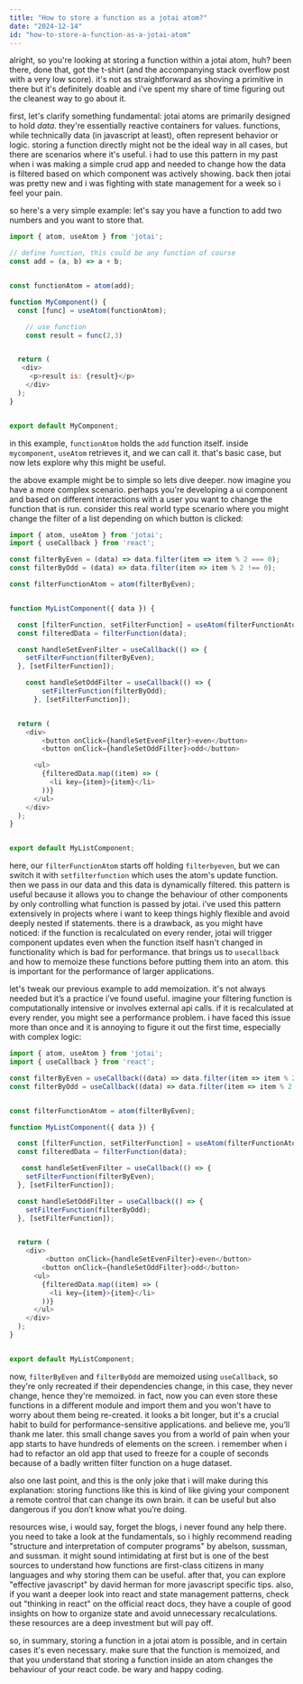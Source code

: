 ```yaml
---
title: "How to store a function as a jotai atom?"
date: "2024-12-14"
id: "how-to-store-a-function-as-a-jotai-atom"
---
```


alright, so you're looking at storing a function within a jotai atom, huh? been there, done that, got the t-shirt (and the accompanying stack overflow post with a very low score). it's not as straightforward as shoving a primitive in there but it's definitely doable and i've spent my share of time figuring out the cleanest way to go about it.

first, let's clarify something fundamental: jotai atoms are primarily designed to hold _data_. they're essentially reactive containers for values. functions, while technically data (in javascript at least), often represent behavior or logic. storing a function directly might not be the ideal way in all cases, but there are scenarios where it's useful. i had to use this pattern in my past when i was making a simple crud app and needed to change how the data is filtered based on which component was actively showing. back then jotai was pretty new and i was fighting with state management for a week so i feel your pain.

so here's a very simple example: let's say you have a function to add two numbers and you want to store that.

```javascript
import { atom, useAtom } from 'jotai';

// define function, this could be any function of course
const add = (a, b) => a + b;


const functionAtom = atom(add);

function MyComponent() {
  const [func] = useAtom(functionAtom);

    // use function
    const result = func(2,3)


  return (
   <div>
     <p>result is: {result}</p>
    </div>
  );
}


export default MyComponent;
```

in this example, `functionAtom` holds the `add` function itself. inside `mycomponent`, `useAtom` retrieves it, and we can call it. that's basic case, but now lets explore why this might be useful.

the above example might be to simple so lets dive deeper. now imagine you have a more complex scenario. perhaps you're developing a ui component and based on different interactions with a user you want to change the function that is run. consider this real world type scenario where you might change the filter of a list depending on which button is clicked:

```javascript
import { atom, useAtom } from 'jotai';
import { useCallback } from 'react';

const filterByEven = (data) => data.filter(item => item % 2 === 0);
const filterByOdd = (data) => data.filter(item => item % 2 !== 0);

const filterFunctionAtom = atom(filterByEven);


function MyListComponent({ data }) {

  const [filterFunction, setFilterFunction] = useAtom(filterFunctionAtom);
  const filteredData = filterFunction(data);

  const handleSetEvenFilter = useCallback(() => {
    setFilterFunction(filterByEven);
  }, [setFilterFunction]);

    const handleSetOddFilter = useCallback(() => {
        setFilterFunction(filterByOdd);
      }, [setFilterFunction]);


  return (
    <div>
        <button onClick={handleSetEvenFilter}>even</button>
        <button onClick={handleSetOddFilter}>odd</button>

      <ul>
        {filteredData.map((item) => (
          <li key={item}>{item}</li>
        ))}
      </ul>
    </div>
  );
}


export default MyListComponent;
```

here, our `filterFunctionAtom` starts off holding `filterbyeven`, but we can switch it with `setfilterfunction` which uses the atom's update function. then we pass in our data and this data is dynamically filtered. this pattern is useful because it allows you to change the behaviour of other components by only controlling what function is passed by jotai. i’ve used this pattern extensively in projects where i want to keep things highly flexible and avoid deeply nested if statements. there is a drawback, as you might have noticed: if the function is recalculated on every render, jotai will trigger component updates even when the function itself hasn't changed in functionality which is bad for performance. that brings us to `usecallback` and how to memoize these functions before putting them into an atom. this is important for the performance of larger applications.

let's tweak our previous example to add memoization. it's not always needed but it’s a practice i’ve found useful. imagine your filtering function is computationally intensive or involves external api calls. if it is recalculated at every render, you might see a performance problem. i have faced this issue more than once and it is annoying to figure it out the first time, especially with complex logic:

```javascript
import { atom, useAtom } from 'jotai';
import { useCallback } from 'react';

const filterByEven = useCallback((data) => data.filter(item => item % 2 === 0), []);
const filterByOdd = useCallback((data) => data.filter(item => item % 2 !== 0), []);


const filterFunctionAtom = atom(filterByEven);

function MyListComponent({ data }) {

  const [filterFunction, setFilterFunction] = useAtom(filterFunctionAtom);
  const filteredData = filterFunction(data);

   const handleSetEvenFilter = useCallback(() => {
    setFilterFunction(filterByEven);
  }, [setFilterFunction]);

  const handleSetOddFilter = useCallback(() => {
    setFilterFunction(filterByOdd);
  }, [setFilterFunction]);


  return (
    <div>
         <button onClick={handleSetEvenFilter}>even</button>
        <button onClick={handleSetOddFilter}>odd</button>
      <ul>
        {filteredData.map((item) => (
          <li key={item}>{item}</li>
        ))}
      </ul>
    </div>
  );
}


export default MyListComponent;
```

now, `filterByEven` and `filterByOdd` are memoized using `useCallback`, so they're only recreated if their dependencies change, in this case, they never change, hence they're memoized. in fact, now you can even store these functions in a different module and import them and you won't have to worry about them being re-created. it looks a bit longer, but it's a crucial habit to build for performance-sensitive applications. and believe me, you’ll thank me later. this small change saves you from a world of pain when your app starts to have hundreds of elements on the screen. i remember when i had to refactor an old app that used to freeze for a couple of seconds because of a badly written filter function on a huge dataset.

also one last point, and this is the only joke that i will make during this explanation: storing functions like this is kind of like giving your component a remote control that can change its own brain. it can be useful but also dangerous if you don’t know what you’re doing.

resources wise, i would say, forget the blogs, i never found any help there. you need to take a look at the fundamentals, so i highly recommend reading "structure and interpretation of computer programs" by abelson, sussman, and sussman. it might sound intimidating at first but is one of the best sources to understand how functions are first-class citizens in many languages and why storing them can be useful. after that, you can explore "effective javascript" by david herman for more javascript specific tips. also, if you want a deeper look into react and state management patterns, check out "thinking in react" on the official react docs, they have a couple of good insights on how to organize state and avoid unnecessary recalculations. these resources are a deep investment but will pay off.

so, in summary, storing a function in a jotai atom is possible, and in certain cases it's even necessary. make sure that the function is memoized, and that you understand that storing a function inside an atom changes the behaviour of your react code. be wary and happy coding.
